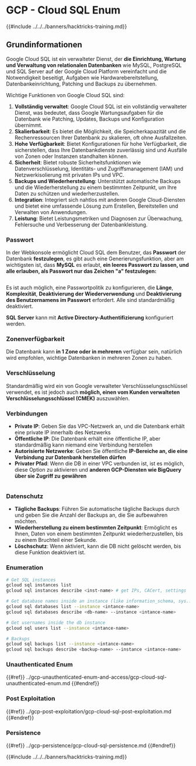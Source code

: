 # GCP - Cloud SQL Enum

{{#include ../../../banners/hacktricks-training.md}}

## Grundinformationen

Google Cloud SQL ist ein verwalteter Dienst, der **die Einrichtung, Wartung und Verwaltung von relationalen Datenbanken** wie MySQL, PostgreSQL und SQL Server auf der Google Cloud Platform vereinfacht und die Notwendigkeit beseitigt, Aufgaben wie Hardwarebereitstellung, Datenbankeinrichtung, Patching und Backups zu übernehmen.

Wichtige Funktionen von Google Cloud SQL sind:

1. **Vollständig verwaltet**: Google Cloud SQL ist ein vollständig verwalteter Dienst, was bedeutet, dass Google Wartungsaufgaben für die Datenbank wie Patching, Updates, Backups und Konfiguration übernimmt.
2. **Skalierbarkeit**: Es bietet die Möglichkeit, die Speicherkapazität und die Rechenressourcen Ihrer Datenbank zu skalieren, oft ohne Ausfallzeiten.
3. **Hohe Verfügbarkeit**: Bietet Konfigurationen für hohe Verfügbarkeit, die sicherstellen, dass Ihre Datenbankdienste zuverlässig sind und Ausfälle von Zonen oder Instanzen standhalten können.
4. **Sicherheit**: Bietet robuste Sicherheitsfunktionen wie Datenverschlüsselung, Identitäts- und Zugriffsmanagement (IAM) und Netzwerkisolierung mit privaten IPs und VPC.
5. **Backups und Wiederherstellung**: Unterstützt automatische Backups und die Wiederherstellung zu einem bestimmten Zeitpunkt, um Ihre Daten zu schützen und wiederherzustellen.
6. **Integration**: Integriert sich nahtlos mit anderen Google Cloud-Diensten und bietet eine umfassende Lösung zum Erstellen, Bereitstellen und Verwalten von Anwendungen.
7. **Leistung**: Bietet Leistungsmetriken und Diagnosen zur Überwachung, Fehlersuche und Verbesserung der Datenbankleistung.

### Passwort

In der Webkonsole ermöglicht Cloud SQL dem Benutzer, das **Passwort** der Datenbank **festzulegen**, es gibt auch eine Generierungsfunktion, aber am wichtigsten ist, dass **MySQL** es erlaubt, **ein leeres Passwort zu lassen, und alle erlauben, als Passwort nur das Zeichen "a" festzulegen:**

<figure><img src="../../../images/image (14).png" alt=""><figcaption></figcaption></figure>

Es ist auch möglich, eine Passwortpolitik zu konfigurieren, die **Länge**, **Komplexität**, **Deaktivierung der Wiederverwendung** und **Deaktivierung des Benutzernamens im Passwort** erfordert. Alle sind standardmäßig deaktiviert.

**SQL Server** kann mit **Active Directory-Authentifizierung** konfiguriert werden.

### Zonenverfügbarkeit

Die Datenbank kann **in 1 Zone oder in mehreren** verfügbar sein, natürlich wird empfohlen, wichtige Datenbanken in mehreren Zonen zu haben.

### Verschlüsselung

Standardmäßig wird ein von Google verwalteter Verschlüsselungsschlüssel verwendet, es ist jedoch auch **möglich, einen vom Kunden verwalteten Verschlüsselungsschlüssel (CMEK)** auszuwählen.

### Verbindungen

- **Private IP**: Geben Sie das VPC-Netzwerk an, und die Datenbank erhält eine private IP innerhalb des Netzwerks
- **Öffentliche IP**: Die Datenbank erhält eine öffentliche IP, aber standardmäßig kann niemand eine Verbindung herstellen
- **Autorisierte Netzwerke**: Geben Sie öffentliche **IP-Bereiche an, die eine Verbindung zur Datenbank herstellen dürfen**
- **Privater Pfad**: Wenn die DB in einer VPC verbunden ist, ist es möglich, diese Option zu aktivieren und **anderen GCP-Diensten wie BigQuery über sie Zugriff zu gewähren**

<figure><img src="../../../images/image (15).png" alt=""><figcaption></figcaption></figure>

### Datenschutz

- **Tägliche Backups**: Führen Sie automatische tägliche Backups durch und geben Sie die Anzahl der Backups an, die Sie aufbewahren möchten.
- **Wiederherstellung zu einem bestimmten Zeitpunkt**: Ermöglicht es Ihnen, Daten von einem bestimmten Zeitpunkt wiederherzustellen, bis zu einem Bruchteil einer Sekunde.
- **Löschschutz**: Wenn aktiviert, kann die DB nicht gelöscht werden, bis diese Funktion deaktiviert ist.

### Enumeration
```bash
# Get SQL instances
gcloud sql instances list
gcloud sql instances describe <inst-name> # get IPs, CACert, settings

# Get database names inside an instance (like information_schema, sys...)
gcloud sql databases list --instance <intance-name>
gcloud sql databases describe <db-name> --instance <intance-name>

# Get usernames inside the db instance
gcloud sql users list --instance <intance-name>

# Backups
gcloud sql backups list --instance <intance-name>
gcloud sql backups describe <backup-name> --instance <intance-name>
```
### Unauthenticated Enum

{{#ref}}
../gcp-unauthenticated-enum-and-access/gcp-cloud-sql-unauthenticated-enum.md
{{#endref}}

### Post Exploitation

{{#ref}}
../gcp-post-exploitation/gcp-cloud-sql-post-exploitation.md
{{#endref}}

### Persistence

{{#ref}}
../gcp-persistence/gcp-cloud-sql-persistence.md
{{#endref}}

{{#include ../../../banners/hacktricks-training.md}}
